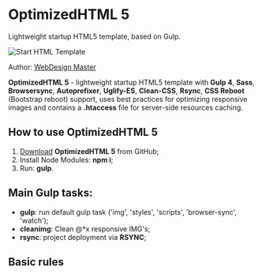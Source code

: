 <h1>OptimizedHTML 5</h1>
<p>Lightweight startup HTML5 template, based on Gulp.</p>

<p>
	<img src="https://raw.githubusercontent.com/agragregra/oh5/master/app/img/_src/preview.jpg" alt="Start HTML Template">
</p>

<p>Author: <a href="https://webdesign-master.ru" target="_blank">WebDesign Master</a></p>

<p><strong>OptimizedHTML 5</strong> - lightweight startup HTML5 template with <strong>Gulp 4</strong>, <strong>Sass</strong>, <strong>Browsersync</strong>, <strong>Autoprefixer</strong>, <strong>Uglify-ES</strong>, <strong>Clean-CSS</strong>, <strong>Rsync</strong>, <strong>CSS Reboot</strong> (Bootstrap reboot) support, uses best practices for optimizing responsive images and contains a <strong>.htaccess</strong> file for server-side resources caching.</p>

<h2>How to use OptimizedHTML 5</h2>

<ol>
	<li><a href="https://github.com/agragregra/OptimizedHTML-5/archive/master.zip">Download</a> <strong>OptimizedHTML 5</strong> from GitHub;</li>
	<li>Install Node Modules: <strong>npm i</strong>;</li>
	<li>Run: <strong>gulp</strong>.</li>
</ol>

<h2>Main Gulp tasks:</h2>

<ul>
	<li><strong>gulp</strong>: run default gulp task ('img', 'styles', 'scripts', 'browser-sync', 'watch');</li>
	<li><strong>cleanimg</strong>: Clean @*x responsive IMG's;</li>
	<li><strong>rsync</strong>: project deployment via <strong>RSYNC</strong>;</li>
</ul>

<h2>Basic rules</h2>

